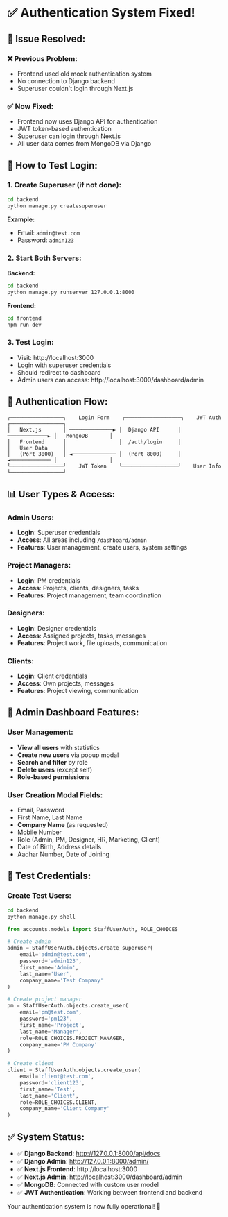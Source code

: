 # ✅ Authentication System Fixed!

## 🔧 **Issue Resolved:**

### **❌ Previous Problem:**
- Frontend used old mock authentication system
- No connection to Django backend
- Superuser couldn't login through Next.js

### **✅ Now Fixed:**
- Frontend now uses Django API for authentication
- JWT token-based authentication
- Superuser can login through Next.js
- All user data comes from MongoDB via Django

## 🚀 **How to Test Login:**

### **1. Create Superuser (if not done):**
```bash
cd backend
python manage.py createsuperuser
```
**Example:**
- Email: `admin@test.com`
- Password: `admin123`

### **2. Start Both Servers:**

**Backend:**
```bash
cd backend
python manage.py runserver 127.0.0.1:8000
```

**Frontend:**
```bash
cd frontend
npm run dev
```

### **3. Test Login:**
- Visit: http://localhost:3000
- Login with superuser credentials
- Should redirect to dashboard
- Admin users can access: http://localhost:3000/dashboard/admin

## 🔐 **Authentication Flow:**

```
┌─────────────────┐    Login Form    ┌──────────────────┐    JWT Auth    ┌─────────────────┐
│   Next.js       │ ──────────────► │  Django API      │ ─────────────► │   MongoDB       │
│   Frontend      │                 │  /auth/login     │                │   User Data     │
│   (Port 3000)   │ ◄────────────── │  (Port 8000)     │ ◄───────────── │                 │
└─────────────────┘    JWT Token    └──────────────────┘    User Info   └─────────────────┘
```

## 📊 **User Types & Access:**

### **Admin Users:**
- **Login**: Superuser credentials
- **Access**: All areas including `/dashboard/admin`
- **Features**: User management, create users, system settings

### **Project Managers:**
- **Login**: PM credentials  
- **Access**: Projects, clients, designers, tasks
- **Features**: Project management, team coordination

### **Designers:**
- **Login**: Designer credentials
- **Access**: Assigned projects, tasks, messages
- **Features**: Project work, file uploads, communication

### **Clients:**
- **Login**: Client credentials
- **Access**: Own projects, messages
- **Features**: Project viewing, communication

## 🎯 **Admin Dashboard Features:**

### **User Management:**
- **View all users** with statistics
- **Create new users** via popup modal
- **Search and filter** by role
- **Delete users** (except self)
- **Role-based permissions**

### **User Creation Modal Fields:**
- Email, Password
- First Name, Last Name
- **Company Name** (as requested)
- Mobile Number
- Role (Admin, PM, Designer, HR, Marketing, Client)
- Date of Birth, Address details
- Aadhar Number, Date of Joining

## 🔑 **Test Credentials:**

### **Create Test Users:**
```bash
cd backend
python manage.py shell
```

```python
from accounts.models import StaffUserAuth, ROLE_CHOICES

# Create admin
admin = StaffUserAuth.objects.create_superuser(
    email='admin@test.com',
    password='admin123',
    first_name='Admin',
    last_name='User',
    company_name='Test Company'
)

# Create project manager
pm = StaffUserAuth.objects.create_user(
    email='pm@test.com',
    password='pm123',
    first_name='Project',
    last_name='Manager',
    role=ROLE_CHOICES.PROJECT_MANAGER,
    company_name='PM Company'
)

# Create client
client = StaffUserAuth.objects.create_user(
    email='client@test.com',
    password='client123',
    first_name='Test',
    last_name='Client',
    role=ROLE_CHOICES.CLIENT,
    company_name='Client Company'
)
```

## ✅ **System Status:**

- ✅ **Django Backend**: http://127.0.0.1:8000/api/docs
- ✅ **Django Admin**: http://127.0.0.1:8000/admin/
- ✅ **Next.js Frontend**: http://localhost:3000
- ✅ **Next.js Admin**: http://localhost:3000/dashboard/admin
- ✅ **MongoDB**: Connected with custom user model
- ✅ **JWT Authentication**: Working between frontend and backend

Your authentication system is now fully operational! 🎉